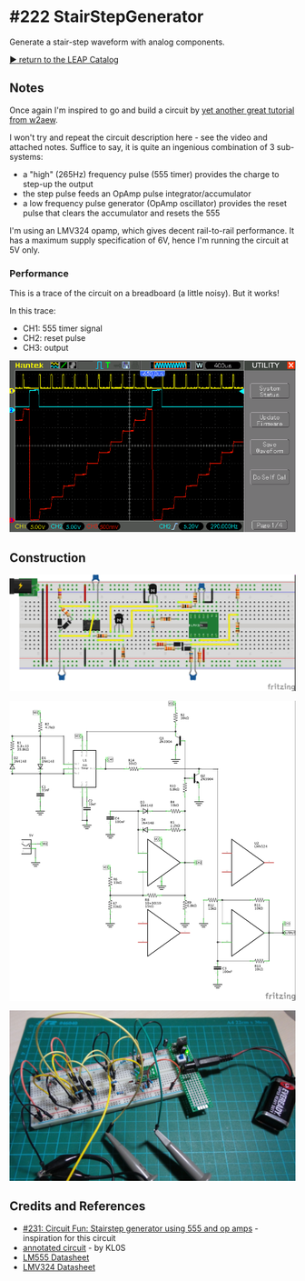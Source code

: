 # #222 StairStepGenerator

Generate a stair-step waveform with analog components.


[:arrow_forward: return to the LEAP Catalog](https://leap.tardate.com)

## Notes

Once again I'm inspired to go and build a circuit by  [yet another great tutorial from w2aew](https://youtu.be/Kqb5zcrgv7s?list=PL4ZSD4omd_Aw-ozOphzFCkhWMtBdyEIrP).

I won't try and repeat the circuit description here - see the video and attached notes.
Suffice to say, it is quite an ingenious combination of 3 sub-systems:

* a "high" (265Hz) frequency pulse (555 timer) provides the charge to step-up the output
* the step pulse feeds an OpAmp pulse integrator/accumulator
* a low frequency pulse generator (OpAmp oscillator) provides the reset pulse that clears the accumulator and resets the 555

I'm using an LMV324 opamp, which gives decent rail-to-rail performance. It has a maximum supply specification of 6V,
hence I'm running the circuit at 5V only.

### Performance

This is a trace of the circuit on a breadboard (a little noisy). But it works!

In this trace:
* CH1: 555 timer signal
* CH2: reset pulse
* CH3: output

![scope](./assets/scope.gif?raw=true)

## Construction

![Breadboard](./assets/StairStepGenerator_bb.jpg?raw=true)

![The Schematic](./assets/StairStepGenerator_schematic.jpg?raw=true)

![The Build](./assets/StairStepGenerator_build.jpg?raw=true)

## Credits and References
* [#231: Circuit Fun: Stairstep generator using 555 and op amps](https://youtu.be/Kqb5zcrgv7s?list=PL4ZSD4omd_Aw-ozOphzFCkhWMtBdyEIrP) - inspiration for this circuit
* [annotated circuit](http://www.qsl.net/w2aew//youtube/231-KL0S_Notes.pdf) - by KL0S
* [LM555 Datasheet](http://www.futurlec.com/Linear/LM555CN.shtml)
* [LMV324 Datasheet](https://www.fairchildsemi.com/datasheets/LM/LMV324.pdf)
